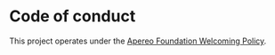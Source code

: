 # Code of conduct

This project operates under the [Apereo Foundation Welcoming Policy][].

[Apereo Foundation Welcoming Policy]: https://www.apereo.org/content/apereo-welcoming-policy
